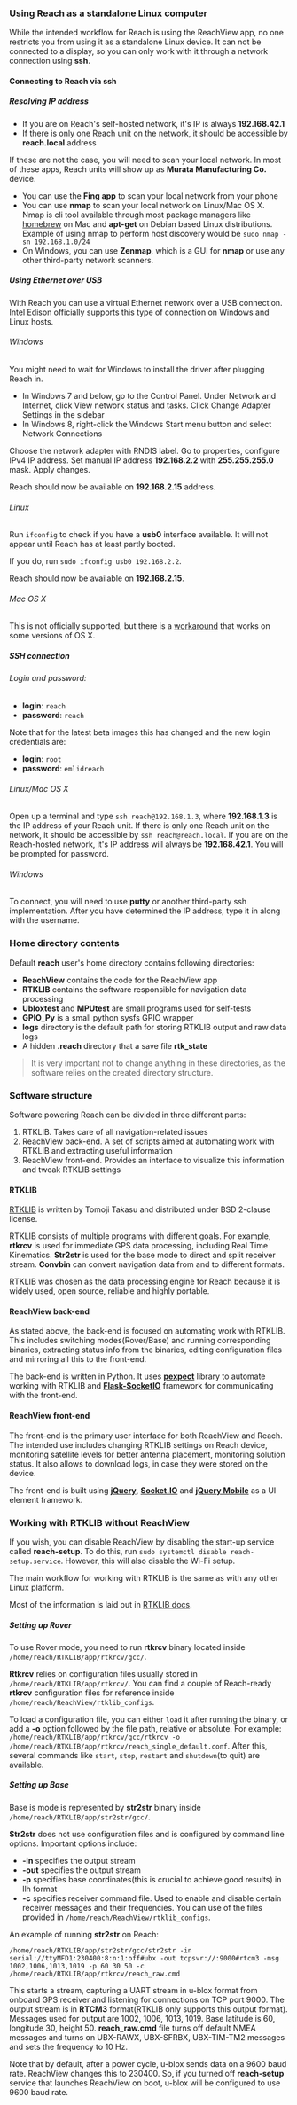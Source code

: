 ### Using Reach as a standalone Linux computer

While the intended workflow for Reach is using the ReachView app, no one restricts you from using it as a standalone Linux device. It can not be connected to a display, so you can only work with it through a network connection using **ssh**.

#### Connecting to Reach via ssh

##### Resolving IP address

* If you are on Reach's self-hosted network, it's IP is always **192.168.42.1**
* If there is only one Reach unit on the network, it should be accessible by **reach.local** address

If these are not the case, you will need to scan your local network. In most of these apps, Reach units will show up as **Murata Manufacturing Co.** device.

* You can use the **Fing app** to scan your local network from your phone
* You can use **nmap** to scan your local network on Linux/Mac OS X. Nmap is cli tool available through most package managers like [homebrew](http://brew.sh) on Mac and **apt-get** on Debian based Linux distributions. Example of using nmap to perform host discovery would be `sudo nmap -sn 192.168.1.0/24`
* On Windows, you can use **Zenmap**, which is a GUI for **nmap** or use any other third-party network scanners.

##### Using Ethernet over USB

With Reach you can use a virtual Ethernet network over a USB connection. Intel Edison officially supports this type of connection on Windows and Linux hosts.

###### Windows

You might need to wait for Windows to install the driver after plugging Reach in.

* In Windows 7 and below, go to the Control Panel. Under Network and Internet, click View network status and tasks. Click Change Adapter Settings in the sidebar
* In Windows 8, right-click the Windows Start menu button and select Network Connections

Choose the network adapter with RNDIS label. Go to properties, configure IPv4 IP address. Set manual IP address **192.168.2.2** with **255.255.255.0** mask. Apply changes.

Reach should now be available on **192.168.2.15** address.

###### Linux

Run `ifconfig` to check if you have a **usb0** interface available. It will not appear until Reach has at least partly booted.

If you do, run `sudo ifconfig usb0 192.168.2.2`.

Reach should now be available on **192.168.2.15**.

###### Mac OS X

This is not officially supported, but there is a [workaround](https://communities.intel.com/message/286267) that works on some versions of OS X.

##### SSH connection

###### Login and password:

* **login**:    `reach`
* **password**: `reach`

Note that for the latest beta images this has changed and the new login credentials are:

* **login**:    `root`
* **password**: `emlidreach`

###### Linux/Mac OS X

Open up a terminal and type `ssh reach@192.168.1.3`, where **192.168.1.3** is the IP address of your Reach unit. If there is only one Reach unit on the network, it should be accessible by `ssh reach@reach.local`. If you are on the Reach-hosted network, it's IP address will always be **192.168.42.1**. You will be prompted for password.

###### Windows

To connect, you will need to use **putty** or another third-party ssh implementation. After you have determined the IP address, type it in along with the username.

### Home directory contents

Default **reach** user's home directory contains following directories:

* **ReachView** contains the code for the ReachView app
* **RTKLIB** contains the software responsible for navigation data processing
* **Ubloxtest** and **MPUtest** are small programs used for self-tests
* **GPIO_Py** is a small python sysfs GPIO wrapper
* **logs** directory is the default path for storing RTKLIB output and raw data logs
* A hidden **.reach** directory that a save file **rtk_state**

> It is very important not to change anything in these directories, as the software relies on the created directory structure.

### Software structure

Software powering Reach can be divided in three different parts:

1. RTKLIB. Takes care of all navigation-related issues
2. ReachView back-end. A set of scripts aimed at automating work with RTKLIB and extracting useful information
3. ReachView front-end. Provides an interface to visualize this information and tweak RTKLIB settings

#### RTKLIB

[RTKLIB](http://www.rtklib.com) is written by Tomoji Takasu and distributed under BSD 2-clause license.

RTKLIB consists of multiple programs with different goals. For example, **rtkrcv** is used for immediate GPS data processing, including Real Time Kinematics. **Str2str** is used for the base mode to direct and split receiver stream. **Convbin** can convert navigation data from and to different formats.

RTKLIB was chosen as the data processing engine for Reach because it is widely used, open source, reliable and highly portable.

#### ReachView back-end

As stated above, the back-end is focused on automating work with RTKLIB. This includes switching modes(Rover/Base) and running corresponding binaries, extracting status info from the binaries, editing configuration files and mirroring all this to the front-end.

The back-end is written in Python. It uses [**pexpect**](http://pexpect.readthedocs.org/en/stable/) library to automate working with RTKLIB and [**Flask-SocketIO**](https://flask-socketio.readthedocs.org/en/latest/) framework for communicating with the front-end.

#### ReachView front-end

The front-end is the primary user interface for both ReachView and Reach. The intended use includes changing RTKLIB settings on Reach device, monitoring satellite levels for better antenna placement, monitoring solution status. It also allows to download logs, in case they were stored on the device.

The front-end is built using [**jQuery**](https://jquery.com), [**Socket.IO**](http://socket.io) and [**jQuery Mobile**](https://jquerymobile.com) as a UI element framework.

### Working with RTKLIB without ReachView

If you wish, you can disable ReachView by disabling the start-up service called **reach-setup**. To do this, run `sudo systemctl disable reach-setup.service`. However, this will also disable the Wi-Fi setup.

The main workflow for working with RTKLIB is the same as with any other Linux platform.

Most of the information is laid out in [RTKLIB docs](http://www.rtklib.com/rtklib_document.htm).

##### Setting up Rover

To use Rover mode, you need to run **rtkrcv** binary located inside `/home/reach/RTKLIB/app/rtkrcv/gcc/`.

**Rtkrcv** relies on configuration files usually stored in `/home/reach/RTKLIB/app/rtkrcv/`.
You can find a couple of Reach-ready **rtkrcv** configuration files for reference inside `/home/reach/ReachView/rtklib_configs`.

To load a configuration file, you can either `load` it after running the binary, or add a **-o** option followed by the file path, relative or absolute. For example: `/home/reach/RTKLIB/app/rtkrcv/gcc/rtkrcv -o /home/reach/RTKLIB/app/rtkrcv/reach_single_default.conf`. After this, several commands like `start`, `stop`, `restart` and `shutdown`(to quit) are available.

##### Setting up Base

Base is mode is represented by **str2str** binary inside `/home/reach/RTKLIB/app/str2str/gcc/`.

**Str2str** does not use configuration files and is configured by command line options. Important options include:

* **-in** specifies the output stream
* **-out** specifies the output stream
* **-p** specifies base coordinates(this is crucial to achieve good results) in llh format
* **-c** specifies receiver command file. Used to enable and disable certain receiver messages and their frequencies. You can use of the files provided in `/home/reach/ReachView/rtklib_configs`.

An example of running **str2str** on Reach:

`/home/reach/RTKLIB/app/str2str/gcc/str2str -in serial://ttyMFD1:230400:8:n:1:off#ubx -out tcpsvr://:9000#rtcm3 -msg 1002,1006,1013,1019 -p 60 30 50 -c /home/reach/RTKLIB/app/rtkrcv/reach_raw.cmd`

This starts a stream, capturing a UART stream in u-blox format from onboard GPS receiver and listening for connections on TCP port 9000. The output stream is in **RTCM3** format(RTKLIB only supports this output format). Messages used for output are 1002, 1006, 1013, 1019. Base latitude is 60, longitude 30, height 50. **reach_raw.cmd** file turns off default NMEA messages and turns on UBX-RAWX, UBX-SFRBX, UBX-TIM-TM2 messages and sets the frequency to 10 Hz.

Note that by default, after a power cycle, u-blox sends data on a 9600 baud rate. ReachView changes this to 230400. So, if you turned off **reach-setup** service that launches ReachView on boot, u-blox will be configured to use 9600 baud rate.
